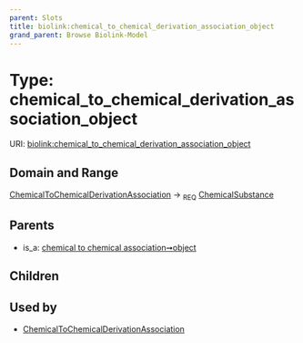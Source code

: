 ```yaml
---
parent: Slots
title: biolink:chemical_to_chemical_derivation_association_object
grand_parent: Browse Biolink-Model
---
```


# Type: chemical_to_chemical_derivation_association_object




URI: [biolink:chemical_to_chemical_derivation_association_object](https://w3id.org/biolink/vocab/chemical_to_chemical_derivation_association_object)

## Domain and Range

[ChemicalToChemicalDerivationAssociation](ChemicalToChemicalDerivationAssociation.md) ->  <sub>REQ</sub> [ChemicalSubstance](ChemicalSubstance.md)

## Parents

 *  is_a: [chemical to chemical association➞object](chemical_to_chemical_association_object.md)

## Children


## Used by

 * [ChemicalToChemicalDerivationAssociation](ChemicalToChemicalDerivationAssociation.md)
